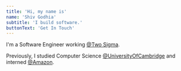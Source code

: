 ```yaml
---
title: 'Hi, my name is'
name: 'Shiv Godhia'
subtitle: 'I build software.'
buttonText: 'Get In Touch'
---
```


I'm a Software Engineer working [@Two Sigma](https://www.twosigma.com).

Previously, I studied Computer Science [@UniversityOfCambridge](https://www.cam.ac.uk/) and interned [@Amazon](https://www.amazon.jobs/en/business_categories/alexa).

